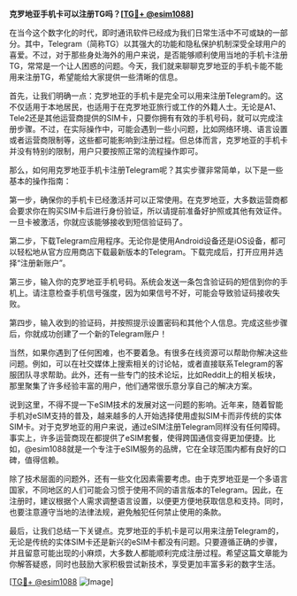 **克罗地亚手机卡可以注册TG吗？[[TG💪+ @esim1088](https://t.me/s/esim1088)]**

在当今这个数字化的时代，即时通讯软件已经成为我们日常生活中不可或缺的一部分。其中，Telegram（简称TG）以其强大的功能和隐私保护机制深受全球用户的喜爱。不过，对于那些身处海外的用户来说，是否能够顺利使用当地的手机卡注册TG，常常是一个让人困惑的问题。今天，我们就来聊聊克罗地亚的手机卡能不能用来注册TG，希望能给大家提供一些清晰的信息。

首先，让我们明确一点：克罗地亚的手机卡是完全可以用来注册Telegram的。这不仅适用于本地居民，也适用于在克罗地亚旅行或工作的外籍人士。无论是A1、Tele2还是其他运营商提供的SIM卡，只要你拥有有效的手机号码，就可以完成注册步骤。不过，在实际操作中，可能会遇到一些小问题，比如网络环境、语言设置或者运营商限制等，这些都可能影响到注册过程。但总体而言，克罗地亚的手机卡并没有特别的限制，用户只要按照正常的流程操作即可。

那么，如何用克罗地亚手机卡注册Telegram呢？其实步骤非常简单，以下是一些基本的操作指南：

第一步，确保你的手机卡已经激活并可以正常使用。在克罗地亚，大多数运营商都会要求你在购买SIM卡后进行身份验证，所以请提前准备好护照或其他有效证件。一旦卡被激活，你就应该能够接收到短信验证码了。

第二步，下载Telegram应用程序。无论你是使用Android设备还是iOS设备，都可以轻松地从官方应用商店下载最新版本的Telegram。下载完成后，打开应用并选择“注册新账户”。

第三步，输入你的克罗地亚手机号码。系统会发送一条包含验证码的短信到你的手机上。请注意检查手机信号强度，因为如果信号不好，可能会导致验证码接收失败。

第四步，输入收到的验证码，并按照提示设置密码和其他个人信息。完成这些步骤后，你就成功创建了一个新的Telegram账户！

当然，如果你遇到了任何困难，也不要着急。有很多在线资源可以帮助你解决这些问题。例如，可以在社交媒体上搜索相关的讨论帖，或者直接联系Telegram的客服团队寻求帮助。此外，还有一些专门的技术论坛，比如Reddit上的相关板块，那里聚集了许多经验丰富的用户，他们通常很乐意分享自己的解决方案。

说到这里，不得不提一下eSIM技术的发展对这一问题的影响。近年来，随着智能手机对eSIM支持的普及，越来越多的人开始选择使用虚拟SIM卡而非传统的实体SIM卡。对于克罗地亚的用户来说，通过eSIM注册Telegram同样没有任何障碍。事实上，许多运营商现在都提供了eSIM套餐，使得跨国通信变得更加便捷。比如，@esim1088就是一个专注于eSIM服务的品牌，它在全球范围内都有良好的口碑，值得信赖。

除了技术层面的问题外，还有一些文化因素需要考虑。由于克罗地亚是一个多语言国家，不同地区的人们可能会习惯于使用不同的语言版本的Telegram。因此，在注册时，建议根据个人需求调整语言设置，以便更方便地获取信息和支持。同时，也要注意遵守当地的法律法规，避免触犯任何禁止使用的条款。

最后，让我们总结一下关键点。克罗地亚的手机卡是可以用来注册Telegram的，无论是传统的实体SIM卡还是新兴的eSIM卡都没有问题。只要遵循正确的步骤，并且留意可能出现的小麻烦，大多数人都能顺利完成注册过程。希望这篇文章能为你解答疑惑，同时也鼓励大家积极尝试新技术，享受更加丰富多彩的数字生活。

[[TG💪+ @esim1088](https://t.me/s/esim1088) ![Image](https://i.postimg.cc/4NQfJmqS/Snipaste-2025-05-13-00-14-12.png)]
